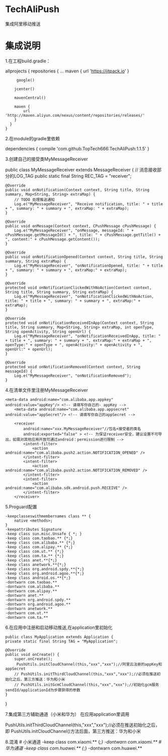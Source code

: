 # TechAliPush
集成阿里移动推送

# 集成说明

1.在工程build.gradle：

  allprojects {
      repositories {
        ...
        maven { url 'https://jitpack.io' }
        
         google()
         
        jcenter()
        
        mavenCentral()
        
        maven {
            url 'http://maven.aliyun.com/nexus/content/repositories/releases/'
        }
      }
    }
    
2.在module的gradle里依赖

  dependencies {
     compile 'com.github.TopTech666:TechAliPush:1.1.5'
   }
   
3.创建自己的接受类MyMessageReceiver 

public class MyMessageReceiver extends MessageReceiver {
    // 消息接收部分的LOG_TAG
    public static final String REC_TAG = "receiver";

    @Override
    public void onNotification(Context context, String title, String summary, Map<String, String> extraMap) {
        // TODO 处理推送通知
        Log.e("MyMessageReceiver", "Receive notification, title: " + title + ", summary: " + summary + ", extraMap: " + extraMap);
    }

    @Override
    public void onMessage(Context context, CPushMessage cPushMessage) {
        Log.e("MyMessageReceiver", "onMessage, messageId: " + cPushMessage.getMessageId() + ", title: " + cPushMessage.getTitle() + ", content:" + cPushMessage.getContent());
    }

    @Override
    public void onNotificationOpened(Context context, String title, String summary, String extraMap) {
        Log.e("MyMessageReceiver", "onNotificationOpened, title: " + title + ", summary: " + summary + ", extraMap:" + extraMap);
    }

    @Override
    protected void onNotificationClickedWithNoAction(Context context, String title, String summary, String extraMap) {
        Log.e("MyMessageReceiver", "onNotificationClickedWithNoAction, title: " + title + ", summary: " + summary + ", extraMap:" + extraMap);
    }

    @Override
    protected void onNotificationReceivedInApp(Context context, String title, String summary, Map<String, String> extraMap, int openType, String openActivity, String openUrl) {
        Log.e("MyMessageReceiver", "onNotificationReceivedInApp, title: " + title + ", summary: " + summary + ", extraMap:" + extraMap + ", openType:" + openType + ", openActivity:" + openActivity + ", openUrl:" + openUrl);
    }

    @Override
    protected void onNotificationRemoved(Context context, String messageId) {
        Log.e("MyMessageReceiver", "onNotificationRemoved");
    }

4.在清单文件里注册MyMessageReceiver 
 <!-- 消息接收监听器 （用户可自主扩展） -->
 
    <meta-data android:name="com.alibaba.app.appkey" android:value="appKey"/> <!-- 请填写你自己的- appKey -->
        <meta-data android:name="com.alibaba.app.appsecret" android:value="appSecret"/> <!-- 请填写你自己的appSecret -->

        <receiver
            android:name="xxx.MyMessageReceiver"//包名+接受者的类名
            android:exported="false" > <!-- 为保证receiver安全，建议设置不可导出，如需对其他应用开放可通过android：permission进行限制 -->
            <intent-filter>
                <action android:name="com.alibaba.push2.action.NOTIFICATION_OPENED" />
            </intent-filter>
            <intent-filter>
                <action android:name="com.alibaba.push2.action.NOTIFICATION_REMOVED" />
            </intent-filter>
            <intent-filter>
                <action android:name="com.alibaba.sdk.android.push.RECEIVE" />
            </intent-filter>
        </receiver>
        
5.Proguard配置

    -keepclasseswithmembernames class ** {
        native <methods>;
    }
    -keepattributes Signature
    -keep class sun.misc.Unsafe { *; }
    -keep class com.taobao.** {*;}
    -keep class com.alibaba.** {*;}
    -keep class com.alipay.** {*;}
    -keep class com.ut.** {*;}
    -keep class com.ta.** {*;}
    -keep class anet.**{*;}
    -keep class anetwork.**{*;}
    -keep class org.android.spdy.**{*;}
    -keep class org.android.agoo.**{*;}
    -keep class android.os.**{*;}
    -dontwarn com.taobao.**
    -dontwarn com.alibaba.**
    -dontwarn com.alipay.**
    -dontwarn anet.**
    -dontwarn org.android.spdy.**
    -dontwarn org.android.agoo.**
    -dontwarn anetwork.**
    -dontwarn com.ut.**
    -dontwarn com.ta.**

6.在应用中注册和启动移动推送,在application里初始化
    
    public class MyApplication extends Application {
    private static final String TAG = "MyApplication";

    @Override
    public void onCreate() {
        super.onCreate();
         PushUtils.initCloudChannel(this,"xxx","xxx");//阿里云注册的appKey和appSecret
        // PushUtils.initThirdCloudChannel(this,"xxx","xxx");//必须在推送初始化之后，第三方推送：华为和小米
        // PushUtils.initGcmCloudChannel(this,"xxx","xxx");//初始化gcm服务sendId/applicationId为步骤获得的参数
    } 
}

7.集成第三方辅助通道（小米和华为）
在应用application里调用

 PushUtils.initThirdCloudChannel(this,"xxx","xxx");//必须在推送初始化之后，即  PushUtils.initCloudChannel()方法后面，第三方推送：华为和小米

8.混淆
    # 小米通道
    -keep class com.xiaomi.** {*;}
    -dontwarn com.xiaomi.**
    # 华为通道
    -keep class com.huawei.** {*;}
    -dontwarn com.huawei.**
  


